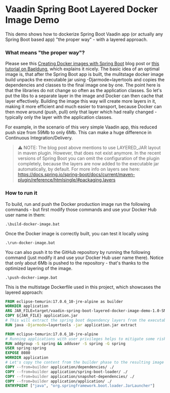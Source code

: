 # Vaadin Spring Boot Layered Docker Image Demo

This demo shows how to dockerize Spring Boot Vaadin app (or actually any Spring Boot based app) "the proper way" - with a layered approach. 

### What means "the proper way"?

Please see  this [Creating Docker images with Spring Boot](https://spring.io/blog/2020/01/27/creating-docker-images-with-spring-boot-2-3-0-m1) blog post or [this tutorial on Baeldung](https://www.baeldung.com/docker-layers-spring-boot), which explains it nicely.
The basic idea of an optimal image is, that after the Spring Boot app is built, the mulitstage docker image build unpacks the executable jar using -Djarmode=layertools and 
copies the dependencies and classes to the final image one by one. The point here is that the libraries do not change so often as the application classes. So let's put the libs to a separate layer in the image and Docker can then cache that layer effectively.
Building the image this way will create more layers in it, making it more efficient and much easier to transport, because Docker can then move around (push, pull) only that layer which had really changed - typically only the layer with the application classes.

For example, in the scenario of this very simple Vaadin app, this reduced push size from 59Mb to only 6Mb. This can make a huge difference in Continuous Integration/Delivery.

> ⚠️ NOTE: The blog post above mentions to use LAYERED_JAR layout in maven plugin. However, that does not exist anymore. In the recent versions of Spring Boot you can omit the configuration of the plugin completely, because the layers are now added to the executable jar automatically, by default. For more info on layers see here: https://docs.spring.io/spring-boot/docs/current/maven-plugin/reference/htmlsingle/#packaging.layers
              
### How to run it

To build, run and push  the Docker production image run the following commands - but first modify those commands and use your Docker Hub user name in them:

```
.\build-docker-image.bat
```

Once the Docker image is correctly built, you can test it locally using

```
.\run-docker-image.bat
```

You can also push it to the GitHub repository by running the following command (just modify it and use your Docker Hub user name there). Notice that only about 6Mb is pushed to the repository - that's thanks to the optimized layering of the image.

```
.\push-docker-iamge.bat
```

This is the multistage Dockerfile used in this project, which showcases the layered approach:

```dockerfile
FROM eclipse-temurin:17.0.6_10-jre-alpine as builder
WORKDIR application
ARG JAR_FILE=target/vaadin-spring-boot-layered-docker-image-demo-1.0-SNAPSHOT.jar
COPY ${JAR_FILE} application.jar
# This will extract the spring boot dependency layers from the executable jar
RUN java -Djarmode=layertools -jar application.jar extract

FROM eclipse-temurin:17.0.6_10-jre-alpine
# Running applications with user privileges helps to mitigate some risks
RUN addgroup -S spring && adduser -S spring -G spring
USER spring:spring
EXPOSE 8080
WORKDIR application
# Let's copy the content from the builder phase to the resulting image
COPY --from=builder application/dependencies/ ./
COPY --from=builder application/spring-boot-loader/ ./
COPY --from=builder application/snapshot-dependencies/ ./
COPY --from=builder application/application/ ./
ENTRYPOINT ["java", "org.springframework.boot.loader.JarLauncher"]
```
